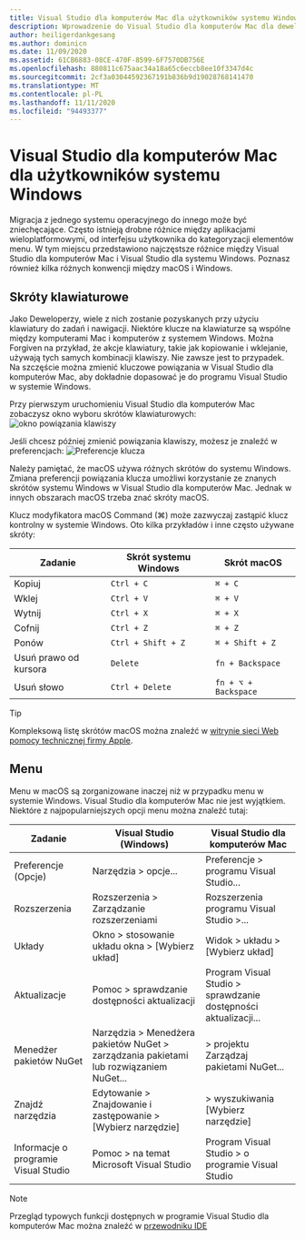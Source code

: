 ```yaml
---
title: Visual Studio dla komputerów Mac dla użytkowników systemu Windows
description: Wprowadzenie do Visual Studio dla komputerów Mac dla deweloperów znających korzystanie z programu Visual Studio w systemie operacyjnym Windows.
author: heiligerdankgesang
ms.author: dominicn
ms.date: 11/09/2020
ms.assetid: 61CB6883-08CE-470F-8599-6F7570DB756E
ms.openlocfilehash: 880811c675aac34a18a65c6eccb8ee10f3347d4c
ms.sourcegitcommit: 2cf3a03044592367191b836b9d19028768141470
ms.translationtype: MT
ms.contentlocale: pl-PL
ms.lasthandoff: 11/11/2020
ms.locfileid: "94493377"
---
```

# <a name="visual-studio-for-mac-for-windows-users"></a>Visual Studio dla komputerów Mac dla użytkowników systemu Windows

Migracja z jednego systemu operacyjnego do innego może być zniechęcające. Często istnieją drobne różnice między aplikacjami wieloplatformowymi, od interfejsu użytkownika do kategoryzacji elementów menu. W tym miejscu przedstawiono najczęstsze różnice między Visual Studio dla komputerów Mac i Visual Studio dla systemu Windows. Poznasz również kilka różnych konwencji między macOS i Windows.

## <a name="keyboard-shortcuts"></a>Skróty klawiaturowe

Jako Deweloperzy, wiele z nich zostanie pozyskanych przy użyciu klawiatury do zadań i nawigacji. Niektóre klucze na klawiaturze są wspólne między komputerami Mac i komputerów z systemem Windows. Można Forgiven na przykład, że akcje klawiatury, takie jak kopiowanie i wklejanie, używają tych samych kombinacji klawiszy. Nie zawsze jest to przypadek. Na szczęście można zmienić kluczowe powiązania w Visual Studio dla komputerów Mac, aby dokładnie dopasować je do programu Visual Studio w systemie Windows.

Przy pierwszym uruchomieniu Visual Studio dla komputerów Mac zobaczysz okno wyboru skrótów klawiaturowych: ![ okno powiązania klawiszy](media/ide-tour-2019-keyboard-shortcut.png)

Jeśli chcesz później zmienić powiązania klawiszy, możesz je znaleźć w preferencjach: ![ Preferencje klucza](media/customizing-the-ide-image10a.png)

Należy pamiętać, że macOS używa różnych skrótów do systemu Windows. Zmiana preferencji powiązania klucza umożliwi korzystanie ze znanych skrótów systemu Windows w Visual Studio dla komputerów Mac. Jednak w innych obszarach macOS trzeba znać skróty macOS.

Klucz modyfikatora macOS Command (⌘) może zazwyczaj zastąpić klucz kontrolny w systemie Windows. Oto kilka przykładów i inne często używane skróty:

|Zadanie                   |Skrót systemu Windows         |Skrót macOS      |
|-----------------------|-------------------------|--------------------|
|Kopiuj                   |`Ctrl + C`               |`⌘ + C`             |
|Wklej                  |`Ctrl + V`               |`⌘ + V`             |
|Wytnij                    |`Ctrl + X`               |`⌘ + X`             |
|Cofnij                   |`Ctrl + Z`               |`⌘ + Z`             |
|Ponów                   |`Ctrl + Shift + Z`       |`⌘ + Shift + Z`     |
|Usuń prawo od kursora |`Delete`                 |`fn + Backspace`    |
|Usuń słowo            |`Ctrl + Delete`          |`fn + ⌥ + Backspace`|

> [!TIP]
> Kompleksową listę skrótów macOS można znaleźć w [witrynie sieci Web pomocy technicznej firmy Apple](https://support.apple.com/en-us/HT201236).

## <a name="menus"></a>Menu

Menu w macOS są zorganizowane inaczej niż w przypadku menu w systemie Windows. Visual Studio dla komputerów Mac nie jest wyjątkiem. Niektóre z najpopularniejszych opcji menu można znaleźć tutaj:

|Zadanie                   |Visual Studio (Windows)                                              |Visual Studio dla komputerów Mac                |
|-----------------------|---------------------------------------------------------------------|-------------------------------------|
|Preferencje (Opcje)  |Narzędzia > opcje...                                                   |Preferencje > programu Visual Studio...       |
|Rozszerzenia             |Rozszerzenia > Zarządzanie rozszerzeniami                                       |Rozszerzenia programu Visual Studio >...        |
|Układy                |Okno > stosowanie układu okna > [Wybierz układ]                       |Widok > układu > [Wybierz układ]               |
|Aktualizacje                |Pomoc > sprawdzanie dostępności aktualizacji                                             |Program Visual Studio > sprawdzanie dostępności aktualizacji... |
|Menedżer pakietów NuGet  |Narzędzia > Menedżera pakietów NuGet > zarządzania pakietami lub rozwiązaniem NuGet... |> projektu Zarządzaj pakietami NuGet...   |
|Znajdź narzędzia             |Edytowanie > Znajdowanie i zastępowanie > [Wybierz narzędzie]                              |> wyszukiwania [Wybierz narzędzie]               |
|Informacje o programie Visual Studio    |Pomoc > na temat Microsoft Visual Studio                                 |Program Visual Studio > o programie Visual Studio  

> [!NOTE]
> Przegląd typowych funkcji dostępnych w programie Visual Studio dla komputerów Mac można znaleźć w [przewodniku IDE](ide-tour.md)